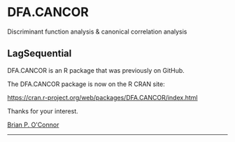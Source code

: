 # DFA.CANCOR
Discriminant function analysis &amp; canonical correlation analysis

## LagSequential

DFA.CANCOR is an R package that was previously on GitHub.

The DFA.CANCOR package is now on the R CRAN site:

https://cran.r-project.org/web/packages/DFA.CANCOR/index.html

Thanks for your interest.

[Brian P. O'Connor](https://people.ok.ubc.ca/brioconn/boconnor.html)

---
